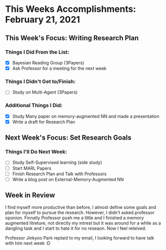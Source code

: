# This Weeks Accomplishments: February 21, 2021

## This Week's Focus: Writing Research Plan

### Things I Did From the List:

- [X] Bayesian Reading Group (3Papers)
- [X] Ask Professor for a meeting for the next week

### Things I Didn't Get to/Finish:

- [ ] Study on Multi-Agent (3Papers)


### Additional Things I Did:

- [X] Study Many paper on memory-augmented NN and made a presentation
- [X] Write a draft for Research Plan

## Next Week's Focus: Set Research Goals

### Things I'll Do Next Week:

- [ ] Study Self-Supervised learning (side study)
- [ ] Start MARL Papers
- [ ] Finish Research Plan and Talk with Professors
- [ ] Write a blog post on External-Memory-Augmented NN

## Week in Review

I find myself more productive than before, I almost define some goals and plan for myself to pursue the research. However, I didn't asked professor oponion.
Finnally Professor push me a little and I finished a memory augmented litreture, 
not directly my intrest but it was around for a while as a dangling task and I start to hate it for no reseaon. Now I feel releived.

Professor Jinkyoo Park replaid to my email, I looking forward to have talk with him next week :D
